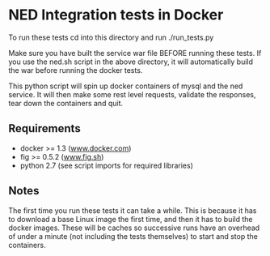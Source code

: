 NED Integration tests in Docker
==============================

To run these tests cd into this directory and run ./run_tests.py

Make sure you have built the service war file BEFORE running these tests. If you use the ned.sh script in the above directory, it will automatically build the war before running the docker tests.

This python script will spin up docker containers of mysql and the ned service. It will then make some rest level requests, validate the responses, tear down the containers and quit.

Requirements
------------
* docker >= 1.3 (www.docker.com)
* fig >= 0.5.2 (www.fig.sh)
* python 2.7 (see script imports for required libraries)

Notes
-----
The first time you run these tests it can take a while. This is because it has to download a base Linux image the first time, and then it has to build the docker images. These will be caches so successive runs have an overhead of under a minute (not including the tests themselves) to start and stop the containers.
